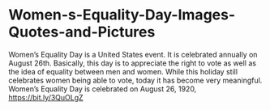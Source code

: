 # Women-s-Equality-Day-Images-Quotes-and-Pictures
Women’s Equality Day is a United States event. It is celebrated annually on August 26th. Basically, this day is to appreciate the right to vote as well as the idea of equality between men and women. While this holiday still celebrates women being able to vote, today it has become very meaningful. Women’s Equality Day is celebrated on August 26, 1920, https://bit.ly/3QuOLgZ
